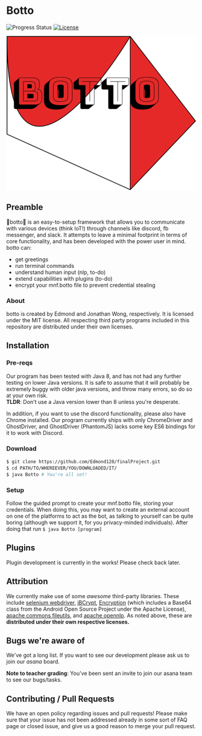 # Botto
![Progress Status](https://img.shields.io/badge/Progress-in--dev-brightgreen.svg)
[![License](https://img.shields.io/packagist/l/doctrine/orm.svg)](LICENSE.md)

![botto logo](botto/botto.svg)
## Preamble
🤖botto🤖 is an easy-to-setup framework that allows you to communicate with various devices (think IoT!) through channels like discord, fb messenger, and slack. It attempts to leave a minimal footprint in terms of core functionality, and has been developed with the power user in mind. botto can:
- get greetings
- run terminal commands
- understand human input (nlp, to-do)
- extend capabilities with plugins (to-do)
- encrypt your mnf.botto file to prevent credential stealing

### About
botto is created by Edmond and Jonathan Wong, respectively. It is licensed under the MIT license. All respecting third party programs included in this repository are distributed under their own licenses.

## Installation
### Pre-reqs
Our program has been tested with Java 8, and has not had any further testing on lower Java versions. It is safe to assume that it will probably be extremely buggy with older java versions, and throw many errors, so do so at your own risk.  
**TLDR**: Don't use a Java version lower than 8 unless you're desperate.  

In addition, if you want to use the discord functionality, please also have Chrome installed. Our program currently ships with only ChromeDriver and GhostDriver, and GhostDriver (PhantomJS) lacks some key ES6 bindings for it to work with Discord.
### Download
```bash
$ git clone https://github.com/Edmond120/finalProject.git
$ cd PATH/TO/WHEREEVER/YOU/DOWNLOADED/IT/
$ java Botto # You're all set!
```
### Setup

Follow the guided prompt to create your mnf.botto file, storing your credentials. When doing this, you may want to create an external account on one of the platforms to act as the bot, as talking to yourself can be quite boring (although we support it, for you privacy-minded individuals). After doing that run
`$ java Botto [program]`

## Plugins

Plugin development is currently in the works! Please check back later.

## Attribution

We currently make use of some *awesome* third-party libraries. These include [selenium webdriver](https://github.com/SeleniumHQ/selenium), [jBCrypt](https://github.com/jeremyh/jBCrypt), [Encryption](https://github.com/simbiose/Encryption) (which includes a Base64 class from the Android Open Source Project under the Apache License), [apache commons fileutils](https://commons.apache.org/proper/commons-io/), and [apache opennlp](https://opennlp.apache.org/). As noted above, these are **distributed under their own respective licenses.**

## Bugs we're aware of
We've got a long list. If you want to see our development please ask us to join our *asana* board.

**Note to teacher grading**: You've been sent an invite to join our asana team to see our bugs/tasks.

## Contributing / Pull Requests

We have an open policy regarding issues and pull requests! Please make sure that your issue has not been addressed already in some sort of FAQ page or closed issue, and give us a good reason to merge your pull request.

